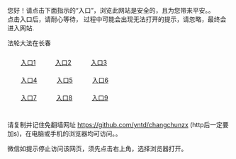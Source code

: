 您好！请点击下面指示的“入口”，浏览此网站是安全的，且为您带来平安。。 <br/>
点击入口后，请耐心等待， 过程中可能会出现无法打开的提示，请忽略，最终会进入网站. </br>

法轮大法在长春<br/>
<div style="padding:10px"><a style="margin:20px" target="_blank" href="https://d3czv6ek2mn7c.cloudfront.net/2Qpsp?tsgai" id="ccLink1" rel="nofollow">入口1</a> <a target="_blank" style="margin:20px" href="https://d3hgzvhkodn04z.cloudfront.net/2Qpsp?gxffsrby" id="ccLink2" rel="nofollow">入口2</a> <a style="margin:20px" target="_blank" href="https://d2hwh62hm0du31.cloudfront.net/2Qpsp?kgujygz" id="ccLink3" rel="nofollow">入口3</a></div>

<div style="padding:10px" ><a style="margin:20px" target="_blank" href="https://d3czv6ek2mn7c.cloudfront.net/2Qpsp?tsgai" id="ccLink4" rel="nofollow">入口4</a> <a style="margin:20px" href="https://d3hgzvhkodn04z.cloudfront.net/2Qpsp?gxffsrby" target="_blank" id="ccLink5" rel="nofollow">入口5</a> <a style="margin:20px" href="https://d2hwh62hm0du31.cloudfront.net/2Qpsp?kgujygz" target="_blank" id="ccLink6" rel="nofollow">入口6</a></div>

<div style="padding:10px"><a style="margin:20px" target="_blank" href="https://d3czv6ek2mn7c.cloudfront.net/2Qpsp?tsgai" id="ccLink7" rel="nofollow">入口7</a> <a style="margin:20px" href="https://d3hgzvhkodn04z.cloudfront.net/2Qpsp?gxffsrby" target="_blank" id="ccLink8" rel="nofollow">入口8</a> <a style="margin:20px" target="_blank" href="https://d2hwh62hm0du31.cloudfront.net/2Qpsp?kgujygz" id="ccLink9" rel="nofollow">入口9</a></div>

<br/>



请复制并记住免翻墙网址 https://github.com/yntd/changchunzx (http后一定要加s)，在电脑或手机的浏览器均可访问。。<br/>

微信如提示停止访问该网页，须先点击右上角，选择浏览器打开。
